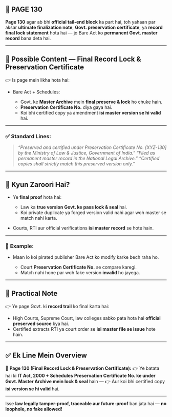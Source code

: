 ## 📄 **PAGE 130**

**Page 130** agar ab bhi **official tail-end block** ka part hai, toh yahaan par aksar **ultimate finalization note**, **Govt. preservation certificate**, ya **record final lock statement** hota hai — jo Bare Act ko **permanent Govt. master record** bana deta hai.

---

## 🔹 **Possible Content — Final Record Lock & Preservation Certificate**

👉 Is page mein likha hota hai:

* Bare Act + Schedules:

  * Govt. ke **Master Archive** mein **final preserve & lock** ho chuke hain.
  * **Preservation Certificate No.** diya gaya hai.
  * Koi bhi certified copy ya amendment **isi master version se hi valid** hai.

---

### ✅ **Standard Lines:**

> *“Preserved and certified under Preservation Certificate No. \[XYZ-130] by the Ministry of Law & Justice, Government of India.”*
> *“Filed as permanent master record in the National Legal Archive.”*
> *“Certified copies shall strictly match this preserved version only.”*

---

## 🔹 **Kyun Zaroori Hai?**

* Ye **final proof** hota hai:

  * Law ka **true version Govt. ke pass lock & seal** hai.
  * Koi private duplicate ya forged version valid nahi agar woh master se match nahi karta.
* Courts, RTI aur official verifications **isi master record** se hote hain.

---

### 🧩 **Example:**

* Maan lo koi pirated publisher Bare Act ko modify karke bech raha ho.

  * Court **Preservation Certificate No.** se compare karegi.
  * Match nahi hone par woh fake version **invalid** ho jayega.

---

## 🔹 **Practical Note**

👉 Ye page Govt. ki **record trail** ko final karta hai:

* High Courts, Supreme Court, law colleges sabko pata hota hai **official preserved source** kya hai.
* Certified extracts RTI ya court order se **isi master file se issue** hote hain.

---

## ✅ **Ek Line Mein Overview**

📌 **Page 130 (Final Record Lock & Preservation Certificate):**
👉 Ye batata hai ki **IT Act, 2000 + Schedules** **Preservation Certificate No. ke under Govt. Master Archive mein lock & seal** hain —
👉 Aur koi bhi certified copy **isi version se hi valid** hai.

---

Isse **law legally tamper-proof, traceable aur future-proof** ban jata hai — **no loophole, no fake allowed!**
